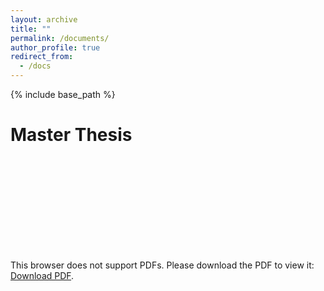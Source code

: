 ```yaml
---
layout: archive
title: ""
permalink: /documents/
author_profile: true
redirect_from:
  - /docs
---
```


{% include base_path %}
  
Master Thesis 
======

<object data="https://github.com/Jonas-Verhellen/jonas-verhellen.github.io/blob/master/files/Thesis.pdf" type="application/pdf" width="700px" height="700px">
    <embed src="https://github.com/Jonas-Verhellen/jonas-verhellen.github.io/blob/master/files/Thesis.pdf">
        <p>This browser does not support PDFs. Please download the PDF to view it: <a href="https://github.com/Jonas-Verhellen/jonas-verhellen.github.io/blob/master/files/Thesis.pdf">Download PDF</a>.</p>
    </embed>
</object>
